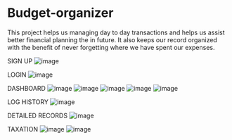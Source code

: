 # Budget-organizer
This project helps us managing day to day transactions and helps us assist better financial planning the in future. It also keeps our record organized with the benefit of never forgetting where we have spent our expenses.

SIGN UP
![image](https://github.com/RPruthvikashyap/Budget-organizer/assets/70802964/b90af78f-e97a-4c79-9a77-1ef9b8b681f0)

LOGIN
![image](https://github.com/RPruthvikashyap/Budget-organizer/assets/70802964/428e3d5f-f2f1-4097-8935-3f53cefa0fb1)

DASHBOARD 
![image](https://github.com/RPruthvikashyap/Budget-organizer/assets/70802964/ad6b6895-49bc-4420-8ef3-cbcaa34cd6b3)
![image](https://github.com/RPruthvikashyap/Budget-organizer/assets/70802964/1a01e8a7-6ad0-4446-b1b3-e4c3d6863edd)
![image](https://github.com/RPruthvikashyap/Budget-organizer/assets/70802964/a997b863-3d73-41e9-b6b9-014d2ce1932e)
![image](https://github.com/RPruthvikashyap/Budget-organizer/assets/70802964/5b81f2ff-97f0-4a4a-be73-68f7b0c6c9a9)
![image](https://github.com/RPruthvikashyap/Budget-organizer/assets/70802964/0b3a7c26-8b2e-4bc3-8ed6-196665859aee)


LOG HISTORY
![image](https://github.com/RPruthvikashyap/Budget-organizer/assets/70802964/4e7e4c8c-43bf-4016-a69d-e2b2980f9d8f)

DETAILED RECORDS
![image](https://github.com/RPruthvikashyap/Budget-organizer/assets/70802964/3ec54e9e-ece8-4f32-ae15-95f0ee18ab08)

TAXATION
![image](https://github.com/RPruthvikashyap/Budget-organizer/assets/70802964/22633e47-a696-4fd8-b533-0ec3ea5f9b68)
![image](https://github.com/RPruthvikashyap/Budget-organizer/assets/70802964/9252263e-bc54-4432-9e02-252aeacb0b11)
